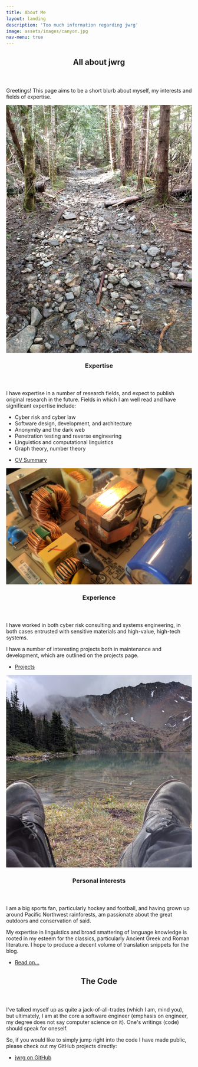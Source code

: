 ```yaml
---
title: About Me
layout: landing
description: 'Too much information regarding jwrg'
image: assets/images/canyon.jpg
nav-menu: true
---
```


<!-- Main -->
<div id="main">

<!-- One -->
<section id="one">
	<div class="inner">
		<header class="major">
			<h2>All about jwrg</h2>
		</header>
		<p>
    Greetings!  This page aims to be a short blurb about 
    myself, my interests and fields of expertise.  
    </p>
	</div>
</section>

<!-- Two -->
<section id="two" class="spotlights">
	<section>
		<a href="#" class="image">
			<img src="assets/images/stream.jpg" alt="" data-position="center center" />
		</a>
		<div class="content">
			<div class="inner">
				<header class="major">
					<h3>Expertise</h3>
				</header>
				<p>I have expertise in a number of research fields, and expect to
        publish original research in the future.  Fields in which I am well
        read and have significant expertise include:
        <ul>
          <li>Cyber risk and cyber law</li>
          <li>Software design, development, and architecture</li>
          <li>Anonymity and the dark web</li>
          <li>Penetration testing and reverse engineering</li>
          <li>Linguistics and computational linguistics</li>
          <li>Graph theory, number theory</li>
        </ul>
        </p>
				<ul class="actions">
					<li><a href="#" class="button">CV Summary</a></li>
				</ul>
			</div>
		</div>
	</section>
	<section>
		<a href="projects.html" class="image">
			<img src="assets/images/projects.jpg" alt="" data-position="top center" />
		</a>
		<div class="content">
			<div class="inner">
				<header class="major">
					<h3>Experience</h3>
				</header>
				<p>I have worked in both cyber risk consulting and systems engineering,
        in both cases entrusted with sensitive materials and high-value, 
        high-tech systems.</p>
				<p>I have a number of interesting projects both in maintenance and
        development, which are outlined on the projects page.</p>
				<ul class="actions">
					<li><a href="projects.html" class="button">Projects</a></li>
				</ul>
			</div>
		</div>
	</section>
	<section>
		<a href="all_posts.html" class="image">
			<img src="assets/images/lake.jpg" alt="" data-position="25% 25%" />
		</a>
		<div class="content">
			<div class="inner">
				<header class="major">
					<h3>Personal interests</h3>
				</header>
				<p>I am a big sports fan, particularly hockey and football, and
        having grown up around Pacific Northwest rainforests, am passionate
        about the great outdoors and conservation of said.
        </p>
        <p>My expertise in linguistics and broad smattering of language
        knowledge is rooted in my esteem for the classics, particularly
        Ancient Greek and Roman literature.  I hope to produce a decent
        volume of translation snippets for the blog.
        </p>
				<ul class="actions">
					<li><a href="all_posts.html" class="button">Read on...</a></li>
				</ul>
			</div>
		</div>
	</section>
</section>

<!-- Three -->
<section id="three">
	<div class="inner">
		<header class="major">
			<h2>The Code</h2>
		</header>
		<p>I've talked myself up as quite a jack-of-all-trades (which I
    am, mind you), but ultimately, I am at the core a software
    engineer (emphasis on engineer, my degree does not say computer
    science on it).  One's writings (code) should speak for oneself.
    </p>
    <p> So, if you would like to simply jump right into the code I have made
    public, please check out my GitHub projects directly:</p>
		<ul class="actions">
			<li><a href="https://github.com/jwrg/" class="button next">jwrg on GitHub</a></li>
		</ul>
	</div>
</section>

</div>
